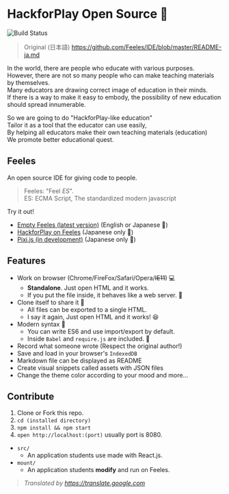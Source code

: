# HackforPlay Open Source 🏫  

![Build Status](https://travis-ci.org/Feeles/IDE.svg?branch=master)

> Original (日本語) <https://github.com/Feeles/IDE/blob/master/README-ja.md>

In the world, there are people who educate with various purposes.  
However, there are not so many people who can make teaching materials by themselves.  
Many educators are drawing correct image of education in their minds.  
If there is a way to make it easy to embody, the possibility of new education should spread innumerable.

So we are going to do "HackforPlay-like education"  
Tailor it as a tool that the educator can use easily,  
By helping all educators make their own teaching materials (education)  
We promote better educational quest.  


## Feeles

An open source IDE for giving code to people.  

> Feeles: "Feel *ES*".  
ES: ECMA Script, The standardized modern javascript

Try it out!
- [Empty Feeles (latest version)](https://feeles.github.io/IDE/dist/)
(English or Japanese 🍔)
- [HackforPlay on Feeles](https://feeles.github.io/IDE/dist/hack-rpg.html)
(Japanese only 🍣)
- [Pixi.js (in development)](https://tenonno.github.io/RPG-2/)
(Japanese only 🍣)


## Features

- Work on browser (Chrome/FireFox/Safari/Opera/~~IE11~~) 💻
  - **Standalone**. Just open HTML and it works.
  - If you put the file inside, it behaves like a web server. 🎩
- Clone itself to share it 💌
  - All files can be exported to a single HTML.
  - I say it again, Just open HTML and it works! 😆
- Modern syntax 💄
  - You can write ES6 and use import/export by default.
  - Inside `Babel` and `require.js` are included. 👀
- Record what someone wrote (Respect the original author!)
- Save and load in your browser's `IndexedDB`
- Markdown file can be displayed as README
- Create visual snippets called assets with JSON files
- Change the theme color according to your mood
and more…


## Contribute

1. Clone or Fork this repo.
2. `cd (installed directory)`
3. `npm install && npm start`
4. `open http://localhost:(port)` usually port is 8080.

- `src/`
  - An application students use made with React.js.
- `mount/`
  - An application students **modify** and run on Feeles.

> *Translated by <https://translate.google.com>*
